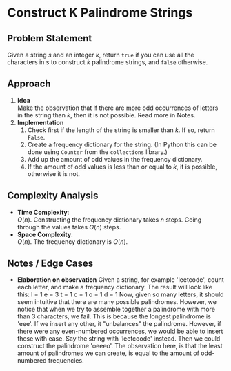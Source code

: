 # Construct K Palindrome Strings

## Problem Statement
Given a string $s$ and an integer $k$, return `true` if you can use all the characters in $s$ to construct $k$ palindrome strings, and `false` otherwise.

## Approach
1. **Idea**  
   Make the observation that if there are more odd occurrences of letters in the string than $k$, then it is not possible. Read more in Notes.
2. **Implementation**  
   1. Check first if the length of the string is smaller than $k$. If so, return `False`.
   2. Create a frequency dictionary for the string. (In Python this can be done using `Counter` from the `collections` library.)
   3. Add up the amount of odd values in the frequency dictionary.
   4. If the amount of odd values is less than or equal to $k$, it is possible, otherwise it is not.

## Complexity Analysis
- **Time Complexity**:  
  $O(n)$. Constructing the frequency dictionary takes $n$ steps. Going through the values takes $O(n)$ steps. 
- **Space Complexity**:  
  $O(n)$. The frequency dictionary is $O(n)$.

## Notes / Edge Cases
- **Elaboration on observation**
Given a string, for example 'leetcode', count each letter, and make a frequency dictionary. The result will look like this:
l = 1
e = 3
t = 1
c = 1
o = 1
d = 1
Now, given so many letters, it should seem intuitive that there are many possible palindromes. However, we notice that when we try to assemble together a palindrome with more than 3 characters, we fail. This is because the longest palindrome is 'eee'. If we insert any other, it "unbalances" the palindrome. However, if there were any even-numbered occurrences, we would be able to insert these with ease. 
Say the string with 'leetcoode' instead. Then we could construct the palindrome 'oeeeo'. The observation here, is that the least amount of palindromes we can create, is equal to the amount of odd-numbered frequencies.
